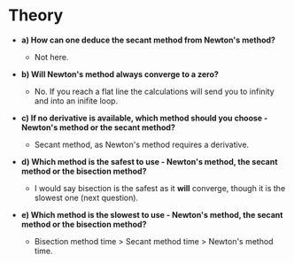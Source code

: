 # Theory

- **a) How can one deduce the secant method from Newton's method?**

  - Not here.

- **b) Will Newton's method always converge to a zero?**

  - No. If you reach a flat line the calculations will send you to infinity and into an inifite loop.

- **c) If no derivative is available, which method should you choose - Newton's method or the secant method?**

  - Secant method, as Newton's method requires a derivative.

- **d) Which method is the safest to use - Newton's method, the secant method or the bisection method?**

  - I would say bisection is the safest as it **will** converge, though it is the slowest one (next question).

- **e) Which method is the slowest to use - Newton's method, the secant method or the bisection method?**

  - Bisection method time > Secant method time > Newton's method time.

